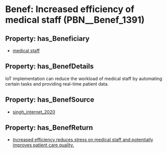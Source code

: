 # Benef: __Increased efficiency of medical staff__ (PBN__Benef_1391)

## Property: has_Beneficiary

* [medical staff](../Stakeholder/PBN__Stakeholder_93)

## Property: has_BenefDetails

IoT implementation can reduce the workload of medical staff by automating certain tasks and providing real-time patient data.

## Property: has_BenefSource

* [singh_internet_2020](../Article/PBN__Article_295)

## Property: has_BenefReturn

* [Increased efficiency reduces stress on medical staff and potentially improves patient care quality.](../BenefReturn/PBN__BenefReturn_1578)


